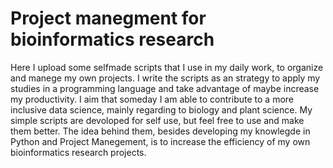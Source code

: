 # Project manegment for bioinformatics research

Here I upload some selfmade scripts that I use in my daily work, to organize and manege my own projects. I write the scripts as an strategy to apply my studies in a programming language and take advantage of maybe increase my productivity. 
I aim that someday I am able to contribute to a more inclusive data science, mainly regarding to biology and plant science. My simple scripts are devoloped for self use, but feel free to use and make them better. The idea behind them, besides developing my knowlegde in Python and Project Manegement, is to increase the efficiency of my own bioinformatics research projects.
